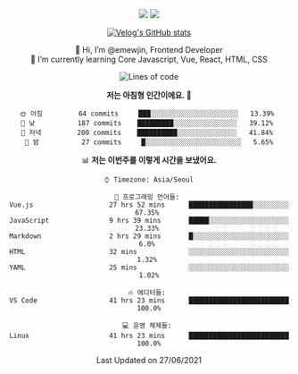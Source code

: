 <div align='center'>

  <img src="https://img.shields.io/badge/JavaScript-F7DF1E?style=flat-square&logo=JavaScript&logoColor=black"/>
<a href="https://velog.io/@1703979"><img src="https://img.shields.io/badge/velog-1DBF73?style=flat-square&logo=Vimeo&logoColor=white"/></a>   
  
 [![Velog's GitHub stats](https://velog-readme-stats.vercel.app/api?name=1703979&tag=javascript)](https://github.com/eungyeole/velog-readme-stats)

 
👋 Hi, I’m @emewjin, Frontend Developer  
🌱 I’m currently learning Core Javascript, Vue, React, HTML, CSS  
  
<!--START_SECTION:waka-->
![Lines of code](https://img.shields.io/badge/%EC%A0%80%EB%8A%94%20%EC%97%AC%ED%83%9C%EA%B9%8C%EC%A7%80%20-40115%20%EC%A4%84%EC%9D%98%20%EC%BD%94%EB%93%9C%EB%A5%BC%20%EC%9E%91%EC%84%B1%ED%96%88%EC%96%B4%EC%9A%94.-blue)

**저는 아침형 인간이에요. 🐤** 

```text
🌞 아침         64 commits     ███░░░░░░░░░░░░░░░░░░░░░░   13.39% 
🌆 낮　         187 commits    █████████░░░░░░░░░░░░░░░░   39.12% 
🌃 저녁         200 commits    ██████████░░░░░░░░░░░░░░░   41.84% 
🌙 밤　         27 commits     █░░░░░░░░░░░░░░░░░░░░░░░░   5.65%

```


📊 **저는 이번주를 이렇게 시간을 보냈어요.** 

```text
⌚︎ Timezone: Asia/Seoul

💬 프로그래밍 언어들: 
Vue.js                   27 hrs 52 mins      ████████████████░░░░░░░░░   67.35% 
JavaScript               9 hrs 39 mins       █████░░░░░░░░░░░░░░░░░░░░   23.33% 
Markdown                 2 hrs 29 mins       █░░░░░░░░░░░░░░░░░░░░░░░░   6.0% 
HTML                     32 mins             ░░░░░░░░░░░░░░░░░░░░░░░░░   1.32% 
YAML                     25 mins             ░░░░░░░░░░░░░░░░░░░░░░░░░   1.02%

🔥 에디터들: 
VS Code                  41 hrs 23 mins      █████████████████████████   100.0%

💻 운영 체제들: 
Linux                    41 hrs 23 mins      █████████████████████████   100.0%

```


 Last Updated on 27/06/2021
<!--END_SECTION:waka-->
 </div>
<!---
Emewjin/Emewjin is a ✨ special ✨ repository because its `README.md` (this file) appears on your GitHub profile.
You can click the Preview link to take a look at your changes.
--->
